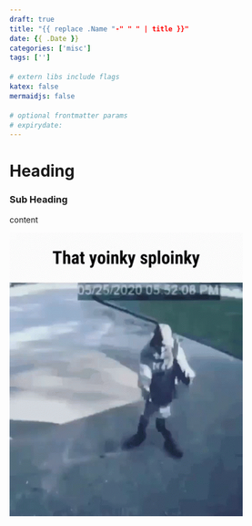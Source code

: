 ```yaml
---
draft: true
title: "{{ replace .Name "-" " " | title }}"
date: {{ .Date }}
categories: ['misc']
tags: ['']

# extern libs include flags 
katex: false
mermaidjs: false

# optional frontmatter params
# expirydate: 
---
```


# Heading

### Sub Heading

content

![image](./images/that-yoinky-sploinky.gif)